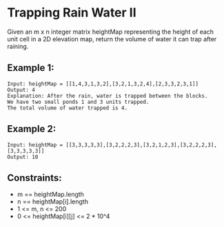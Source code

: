 # Trapping Rain Water II

Given an m x n integer matrix heightMap representing the height of each unit cell in a 2D elevation map, return the volume of water it can trap after raining.

## Example 1:

```
Input: heightMap = [[1,4,3,1,3,2],[3,2,1,3,2,4],[2,3,3,2,3,1]]
Output: 4
Explanation: After the rain, water is trapped between the blocks.
We have two small ponds 1 and 3 units trapped.
The total volume of water trapped is 4.
```

## Example 2:

```
Input: heightMap = [[3,3,3,3,3],[3,2,2,2,3],[3,2,1,2,3],[3,2,2,2,3],[3,3,3,3,3]]
Output: 10
```

## Constraints:

- m == heightMap.length
- n == heightMap[i].length
- 1 <= m, n <= 200
- 0 <= heightMap[i][j] <= 2 \* 10^4
